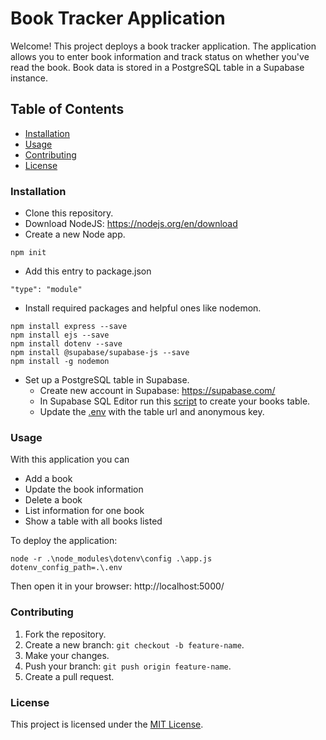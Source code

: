 # Book Tracker Application

Welcome!  This project deploys a book tracker application.  The application allows you to enter book information and track status on whether you've read the book.  Book data is stored in a PostgreSQL table in a Supabase instance.

## Table of Contents
- [Installation](#installation)
- [Usage](#usage)
- [Contributing](#contributing)
- [License](#license)

### Installation
- Clone this repository.
- Download NodeJS:  https://nodejs.org/en/download
- Create a new Node app.
```
npm init
```
- Add this entry to package.json
```
"type": "module"
```
- Install required packages and helpful ones like nodemon.
```
npm install express --save
npm install ejs --save
npm install dotenv --save
npm install @supabase/supabase-js --save
npm install -g nodemon
```
- Set up a PostgreSQL table in Supabase.
    - Create new account in Supabase:  https://supabase.com/
    - In Supabase SQL Editor run this [script](./src/app/books/sql/ddl/create_table.sql) to create your books table.
    - Update the [.env](./src/app/books/.env) with the table url and anonymous key.


### Usage
With this application you can
- Add a book
- Update the book information
- Delete a book
- List information for one book
- Show a table with all books listed

To deploy the application:
```
node -r .\node_modules\dotenv\config .\app.js dotenv_config_path=.\.env
```

Then open it in your browser:  http://localhost:5000/
    
### Contributing
1. Fork the repository.
2. Create a new branch:  `git checkout -b feature-name`.
3. Make your changes.
4. Push your branch:  `git push origin feature-name`.
5. Create a pull request.

### License
This project is licensed under the [MIT License](LICENSE).
